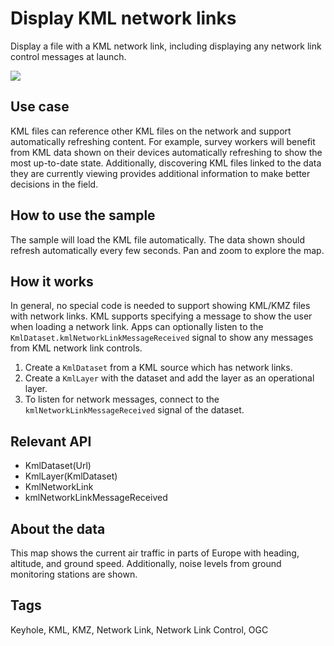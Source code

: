 # Display KML network links

Display a file with a KML network link, including displaying any network link control messages at launch.

![](screenshot.png)

## Use case

KML files can reference other KML files on the network and support automatically refreshing content. For example, survey workers will benefit from KML data shown on their devices automatically refreshing to show the most up-to-date state. Additionally, discovering KML files linked to the data they are currently viewing provides additional information to make better decisions in the field.

## How to use the sample

The sample will load the KML file automatically. The data shown should refresh automatically every few seconds. Pan and zoom to explore the map.

## How it works

In general, no special code is needed to support showing KML/KMZ files with network links. KML supports specifying a message to show the user when loading a network link. Apps can optionally listen to the `KmlDataset.kmlNetworkLinkMessageReceived` signal to show any messages from KML network link controls.
1. Create a `KmlDataset` from a KML source which has network links.
2. Create a `KmlLayer` with the dataset and add the layer as an operational layer.
3. To listen for network messages, connect to the `kmlNetworkLinkMessageReceived` signal of the dataset.

## Relevant API

* KmlDataset(Url)
* KmlLayer(KmlDataset)
* KmlNetworkLink
* kmlNetworkLinkMessageReceived

## About the data

This map shows the current air traffic in parts of Europe with heading, altitude, and ground speed. Additionally, noise levels from ground monitoring stations are shown.

## Tags

Keyhole, KML, KMZ, Network Link, Network Link Control, OGC
